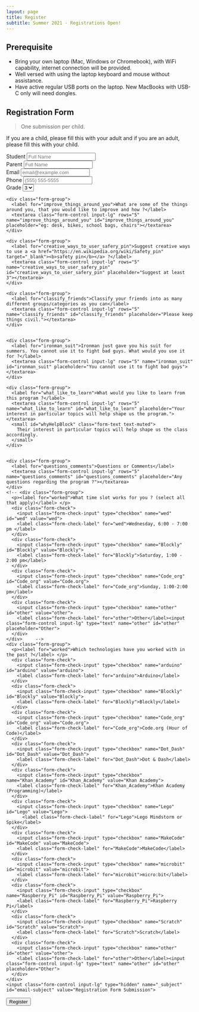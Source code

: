```yaml
---
layout: page
title: Register
subtitle: Summer 2021 - Registrations Open!
---
```


## Prerequisite

 * Bring your own laptop (Mac, Windows or Chromebook), with WiFi capability, internet connection will be provided.
 * Well versed with using the laptop keyboard and mouse without assistance.
 * Have active regular USB ports on the laptop. New MacBooks with USB-C only will need dongles.

 <!-- {: .box-note}
 For online sessions, you also need a working webcam and a mic on your device. -->

## Registration Form

> One submission per child.

 If you are a child, please fill this with your adult and if you are an adult, please fill this with your child.

<form id="fs-frm" name="registration-form" accept-charset="utf-8" action="https://formspree.io/f/xdoyekvo" method="post" class="form">
    <!-- <div class="form-group">
      <label for="track">Which class are you registering for ?</label>
      <select class="form-control input-lg" name="track" id="track" required="">
        <option value="101" selected="">Robotics - 101</option>
        <option value="201" disabled>Robotics - 201</option>
        <option value="300" disabled>Robotics - 301</option>
      </select>
    </div> -->
    <div class="form-group">
      <label for="student-full-name">Student</label>
      <input class="form-control input-lg" type="text" name="student_full_name" id="student-full-name" placeholder="Full Name" required="">
    </div>
    <div class="form-group">
      <label for="parent-full-name">Parent</label>
      <input class="form-control input-lg" type="text" name="parent_full_name" id="parent-full-name" placeholder="Full Name" required="">
    </div>
    <div class="form-group">
      <label for="email-address">Email</label>
      <input class="form-control input-lg" type="email" name="parent_email_address" id="email-address" placeholder="email@example.com" required="">
    </div>
    <div class="form-group">
      <label for="phone">Phone</label>
      <input class="form-control input-lg" type="telephone" name="phone" id="phone" placeholder="(555) 555-5555" required="">
    </div>
    <!-- <div class="form-group">
      <label for="town">Town</label>
      <input class="form-control input-lg" type="text" name="town" id="town" placeholder="Glen Rock" required="">
    </div> -->
    <!-- <div class="form-group">
      <label for="school">School</label>
      <input class="form-control input-lg" type="text" name="school" id="school" placeholder="Coleman Elementary School, Glen Rock" required="">
    </div> -->
    <div class="form-group">
      <label for="grade">Grade</label>
      <select class="form-control input-lg" name="grade" id="grade" required="">
        <option value="3" selected>3</option>
        <option value="4">4</option>
        <option value="5">5</option>
        <option value="6">6</option>
        <option value="7">7</option>
        <option value="8">8</option>
      </select>
    </div>


    <div class="form-group">
      <label for="improve_things_around_you">What are some of the things around you, that you would like to improve and how ?</label>
      <textarea class="form-control input-lg" rows="5" name="improve_things_around_you" id="improve_things_around_you" placeholder="eg: desk, bikes, school bags, chairs"></textarea>
    </div>

    <div class="form-group">
      <label for="creative_ways_to_user_safery_pin">Suggest creative ways to use a <a href="https://en.wikipedia.org/wiki/Safety_pin" target="_blank"><b>safety pin</b></a> ?</label>
      <textarea class="form-control input-lg" rows="5" name="creative_ways_to_user_safery_pin" id="creative_ways_to_user_safery_pin" placeholder="Suggest at least 3"></textarea>
    </div>

    <div class="form-group">
      <label for="classify_friends">Classify your friends into as many different groups/categories as you can</label>
      <textarea class="form-control input-lg" rows="5" name="classify_friends" id="classify_friends" placeholder="Please keep things civil."></textarea>
    </div>


    <div class="form-group">
      <label for="ironman_suit">Ironman just gave you his suit for summers. You cannot use it to fight bad guys. What would you use it for ?</label>
      <textarea class="form-control input-lg" rows="5" name="ironman_suit" id="ironman_suit" placeholder="You cannot use it to fight bad guys"></textarea>
    </div>

    <div class="form-group">
      <label for="what_like_to_learn">What would you like to learn from this program ?</label>
      <textarea class="form-control input-lg" rows="5" name="what_like_to_learn" id="what_like_to_learn" placeholder="Your interest in particular topics will help shape us the program."></textarea>
      <small id="whyHelpBlock" class="form-text text-muted">
        Their interest in particular topics will help shape us the class accordingly.
      </small>
    </div>


    <div class="form-group">
      <label for="questions_comments">Questions or Comments</label>
      <textarea class="form-control input-lg" rows="5" name="questions_comments" id="questions_comments" placeholder="Any questions regarding the program ?"></textarea>
    </div>
    <!-- <div class="form-group">
      <p><label for="worked">What time slot works for you ? (select all that apply)</label> </p>
      <div class="form-check">
        <input class="form-check-input" type="checkbox" name="wed" id="wed" value="wed">
        <label class="form-check-label" for="wed">Wednesday, 6:00 - 7:00 pm </label>
      </div>
      <div class="form-check">
        <input class="form-check-input" type="checkbox" name="Blockly" id="Blockly" value="Blockly">
        <label class="form-check-label" for="Blockly">Saturday, 1:00 - 2:00 pm</label>
      </div>
      <div class="form-check">
        <input class="form-check-input" type="checkbox" name="Code_org" id="Code_org" value="Code.org">
        <label class="form-check-label" for="Code_org">Sunday, 1:00-2:00 pm</label>
      </div>
      <div class="form-check">
        <input class="form-check-input" type="checkbox" name="other" id="other" value="other">
        <label class="form-check-label" for="other">Other</label><input class="form-control input-lg" type="text" name="other" id="other" placeholder="Other">
      </div>
    </div>     -->
    <div class="form-group">
      <p><label for="worked">Which technologies have you worked with in the past ?</label> </p>
      <div class="form-check">
        <input class="form-check-input" type="checkbox" name="arduino" id="arduino" value="arduino">
        <label class="form-check-label" for="arduino">Arduino</label>
      </div>
      <div class="form-check">
        <input class="form-check-input" type="checkbox" name="Blockly" id="Blockly" value="Blockly">
        <label class="form-check-label" for="Blockly">Blockly</label>
      </div>
      <div class="form-check">
        <input class="form-check-input" type="checkbox" name="Code_org" id="Code_org" value="Code.org">
        <label class="form-check-label" for="Code_org">Code.org (Hour of Code)</label>
      </div>
      <div class="form-check">
        <input class="form-check-input" type="checkbox" name="Dot_Dash" id="Dot_Dash" value="Dot_Dash">
        <label class="form-check-label" for="Dot_Dash">Dot & Dash</label>
      </div>
      <div class="form-check">
        <input class="form-check-input" type="checkbox" name="Khan_Academy" id="Khan_Academy" value="Khan Academy">
        <label class="form-check-label" for="Khan_Academy">Khan Academy (Programming)</label>
      </div>
      <div class="form-check">
        <input class="form-check-input" type="checkbox" name="Lego" id="Lego" value="Lego">
          <label class="form-check-label" for="Lego">Lego Mindstorm or Spike</label>
      </div>
      <div class="form-check">
        <input class="form-check-input" type="checkbox" name="MakeCode" id="MakeCode" value="MakeCode">
        <label class="form-check-label" for="MakeCode">MakeCode</label>
      </div>      
      <div class="form-check">
        <input class="form-check-input" type="checkbox" name="microbit" id="microbit" value="microbit">
        <label class="form-check-label" for="microbit">micro:bit</label>
      </div>
      <div class="form-check">
        <input class="form-check-input" type="checkbox" name="Raspberry_Pi" id="Raspberry_Pi" value="Raspberry_Pi">
        <label class="form-check-label" for="Raspberry_Pi">Raspberry Pi</label>
      </div>
      <div class="form-check">
        <input class="form-check-input" type="checkbox" name="Scratch" id="Scratch" value="Scratch">
        <label class="form-check-label" for="Scratch">Scratch</label>
      </div>
      <div class="form-check">
        <input class="form-check-input" type="checkbox" name="other" id="other" value="other">
        <label class="form-check-label" for="other">Other</label><input class="form-control input-lg" type="text" name="other" id="other" placeholder="Other">
      </div>
    </div>    
    <input class="form-control input-lg" type="hidden" name="_subject" id="email-subject" value="Registration Form Submission">
  <button class="btn btn-lg btn-primary" type="submit">Register</button>
</form>
